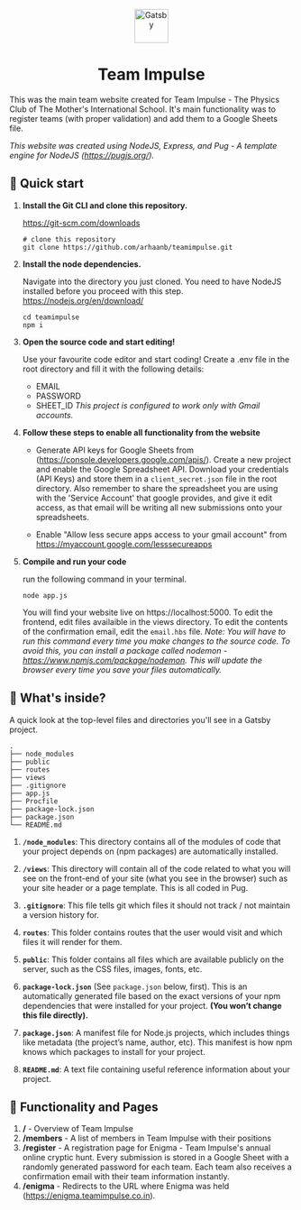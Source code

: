 <p align="center">
  <a href="https://www.gatsbyjs.org">
    <img alt="Gatsby" src="https://i.postimg.cc/mZKwxvc0/IMG-20191102-WA0002.jpg" width="60" />
  </a>
</p>
<h1 align="center">
  Team Impulse
</h1>

This was the main team website created for Team Impulse - The Physics Club of The Mother's International School. It's main functionality was to register teams (with proper validation) and add them to a Google Sheets file.

_This website was created using NodeJS, Express, and Pug - A template engine for NodeJS (https://pugjs.org/)._

## 🚀 Quick start

1.  **Install the Git CLI and clone this repository.**

    https://git-scm.com/downloads
    ```shell
    # clone this repository
    git clone https://github.com/arhaanb/teamimpulse.git
    ```

1.  **Install the node dependencies.**

    Navigate into the directory you just cloned. You need to have NodeJS installed before you proceed with this step.
    https://nodejs.org/en/download/

    ```shell
    cd teamimpulse
    npm i 
    ```

1.  **Open the source code and start editing!**

    Use your favourite code editor and start coding! Create a .env file in the root directory and fill it with the following details:
      - EMAIL
      - PASSWORD
      - SHEET_ID
    _This project is configured to work only with Gmail accounts._

1. **Follow these steps to enable all functionality from the website**

    - Generate API keys for Google Sheets from (https://console.developers.google.com/apis/). Create a new project and enable the Google Spreadsheet API. Download your credentials (API Keys) and store them in a `client_secret.json` file in the root directory. Also remember to share the spreadsheet you are using with the 'Service Account' that google provides, and give it edit access, as that email will be writing all new submissions onto your spreadsheets.

    - Enable "Allow less secure apps access to your gmail account" from https://myaccount.google.com/lesssecureapps

1. **Compile and run your code**

    run the following command in your terminal.
    ```shell
    node app.js
    ```
    You will find your website live on https://localhost:5000. To edit the frontend, edit files availaible in the views directory. To edit the contents of the confirmation email, edit the `email.hbs` file.
    _Note: You will have to run this command every time you make changes to the source code. To avoid this, you can install a package called nodemon - https://www.npmjs.com/package/nodemon. This will update the browser every time you save your files automatically._

## 🧐 What's inside?

A quick look at the top-level files and directories you'll see in a Gatsby project.

    .
    ├── node_modules
    ├── public
    ├── routes
    ├── views
    ├── .gitignore
    ├── app.js
    ├── Procfile
    ├── package-lock.json
    ├── package.json
    └── README.md

1.  **`/node_modules`**: This directory contains all of the modules of code that your project depends on (npm packages) are automatically installed.

2.  **`/views`**: This directory will contain all of the code related to what you will see on the front-end of your site (what you see in the browser) such as your site header or a page template. This is all coded in Pug.

3.  **`.gitignore`**: This file tells git which files it should not track / not maintain a version history for.

4.  **`routes`**: This folder contains routes that the user would visit and which files it will render for them.

5.  **`public`**: This folder contains all files which are available publicly on the server, such as the CSS files, images, fonts, etc.

6. **`package-lock.json`** (See `package.json` below, first). This is an automatically generated file based on the exact versions of your npm dependencies that were installed for your project. **(You won’t change this file directly).**

7. **`package.json`**: A manifest file for Node.js projects, which includes things like metadata (the project’s name, author, etc). This manifest is how npm knows which packages to install for your project.

8. **`README.md`**: A text file containing useful reference information about your project.

## 💫 Functionality and Pages

1. **/** - Overview of Team Impulse
2. **/members** - A list of members in Team Impulse with their positions
3. **/register** - A registration page for Enigma - Team Impulse's annual online cryptic hunt. Every submission is stored in a Google Sheet with a randomly generated password for each team. Each team also receives a confirmation email with their team information instantly.
4. **/enigma** - Redirects to the URL where Enigma was held (https://enigma.teamimpulse.co.in).

<!-- ## 🎓 Learning NodeJS

Looking for more guidance? Full documentation for Node is availaible on their website - https://nodejs.org/en/docs/. Here are some places to start:

- **For most developers, we recommend starting with our [in-depth tutorial for creating a site with Gatsby](https://www.gatsbyjs.org/tutorial/).** It starts with zero assumptions about your level of ability and walks through every step of the process.

- **To dive straight into code samples, head [to our documentation](https://www.gatsbyjs.org/docs/).** In particular, check out the _Guides_, _API Reference_, and _Advanced Tutorials_ sections in the sidebar. -->
